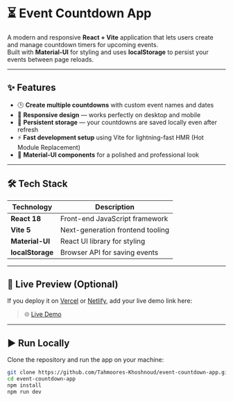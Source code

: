 # ⏳ Event Countdown App

A modern and responsive **React + Vite** application that lets users create and manage countdown timers for upcoming events.  
Built with **Material-UI** for styling and uses **localStorage** to persist your events between page reloads.

---

## ✨ Features
- 🕒 **Create multiple countdowns** with custom event names and dates  
- 📱 **Responsive design** — works perfectly on desktop and mobile  
- 💾 **Persistent storage** — your countdowns are saved locally even after refresh  
- ⚡ **Fast development setup** using Vite for lightning-fast HMR (Hot Module Replacement)  
- 🎨 **Material-UI components** for a polished and professional look  

---

## 🛠️ Tech Stack
| Technology  | Description                        |
|--------------|----------------------------------|
| **React 18** | Front-end JavaScript framework    |
| **Vite 5**   | Next-generation frontend tooling  |
| **Material-UI** | React UI library for styling |
| **localStorage** | Browser API for saving events |

---

## 🚀 Live Preview (Optional)
If you deploy it on [Vercel](https://vercel.com) or [Netlify](https://www.netlify.com/), add your live demo link here:
> 🌐 [Live Demo](https://your-live-link-here)

---

## ▶️ Run Locally
Clone the repository and run the app on your machine:
```bash
git clone https://github.com/Tahmoores-Khoshnoud/event-countdown-app.git
cd event-countdown-app
npm install
npm run dev

